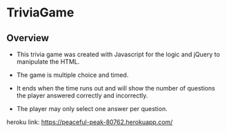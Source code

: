 # TriviaGame

## Overview

* This trivia game was created with Javascript for the logic and jQuery to manipulate the HTML.  

* The game is multiple choice and timed. 

* It ends when the time runs out and will show the number of questions the player answered correctly and incorrectly.

* The player may only select one answer per question. 

heroku link: https://peaceful-peak-80762.herokuapp.com/
